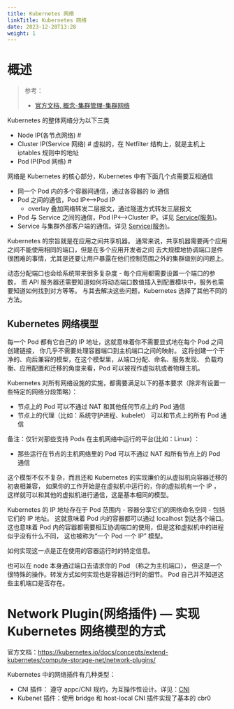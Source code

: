 ```yaml
---
title: Kubernetes 网络
linkTitle: Kubernetes 网络
date: 2023-12-20T13:28
weight: 1
---
```


# 概述

> 参考：
>
> - [官方文档, 概念-集群管理-集群网络](https://kubernetes.io/docs/concepts/cluster-administration/networking/)

Kubernetes 的整体网络分为以下三类

- Node IP(各节点网络) #
- Cluster IP(Service 网络) # 虚拟的，在 Netfilter 结构上，就是主机上 iptables 规则中的地址
- Pod IP(Pod 网络) #

网络是 Kubernetes 的核心部分，Kubernetes 中有下面几个点需要互相通信

- 同一个 Pod 内的多个容器间通信，通过各容器的 lo 通信
- Pod 之间的通信，Pod IP<-->Pod IP
  - overlay 叠加网络转发二层报文，通过隧道方式转发三层报文
- Pod 与 Service 之间的通信，Pod IP<-->Cluster IP。详见 [Service(服务)](/docs/10.云原生/Kubernetes/Kubernetes%20网络/Service(服务).md)。
- Service 与集群外部客户端的通信。详见 [Service(服务)](/docs/10.云原生/Kubernetes/Kubernetes%20网络/Service(服务).md)。

Kubernetes 的宗旨就是在应用之间共享机器。 通常来说，共享机器需要两个应用之间不能使用相同的端口，但是在多个应用开发者之间 去大规模地协调端口是件很困难的事情，尤其是还要让用户暴露在他们控制范围之外的集群级别的问题上。

动态分配端口也会给系统带来很多复杂度 - 每个应用都需要设置一个端口的参数， 而 API 服务器还需要知道如何将动态端口数值插入到配置模块中，服务也需要知道如何找到对方等等。 与其去解决这些问题，Kubernetes 选择了其他不同的方法。

## Kubernetes 网络模型

每一个 Pod 都有它自己的 IP 地址，这就意味着你不需要显式地在每个 Pod 之间创建链接， 你几乎不需要处理容器端口到主机端口之间的映射。 这将创建一个干净的、向后兼容的模型，在这个模型里，从端口分配、命名、服务发现、 负载均衡、应用配置和迁移的角度来看，Pod 可以被视作虚拟机或者物理主机。

Kubernetes 对所有网络设施的实施，都需要满足以下的基本要求（除非有设置一些特定的网络分段策略）：

- 节点上的 Pod 可以不通过 NAT 和其他任何节点上的 Pod 通信
- 节点上的代理（比如：系统守护进程、kubelet） 可以和节点上的所有 Pod 通信

备注：仅针对那些支持 Pods 在主机网络中运行的平台(比如：Linux) ：

- 那些运行在节点的主机网络里的 Pod 可以不通过 NAT 和所有节点上的 Pod 通信

这个模型不仅不复杂，而且还和 Kubernetes 的实现廉价的从虚拟机向容器迁移的初衷相兼容， 如果你的工作开始是在虚拟机中运行的，你的虚拟机有一个 IP ， 这样就可以和其他的虚拟机进行通信，这是基本相同的模型。

Kubernetes 的 IP 地址存在于 Pod 范围内 - 容器分享它们的网络命名空间 - 包括它们的 IP 地址。 这就意味着 Pod 内的容器都可以通过 localhost 到达各个端口。 这也意味着 Pod 内的容器都需要相互协调端口的使用，但是这和虚拟机中的进程似乎没有什么不同， 这也被称为“一个 Pod 一个 IP” 模型。

如何实现这一点是正在使用的容器运行时的特定信息。

也可以在 node 本身通过端口去请求你的 Pod （称之为主机端口）， 但这是一个很特殊的操作。转发方式如何实现也是容器运行时的细节。 Pod 自己并不知道这些主机端口是否存在。

# Network Plugin(网络插件) — 实现 Kubernetes 网络模型的方式

官方文档：<https://kubernetes.io/docs/concepts/extend-kubernetes/compute-storage-net/network-plugins/>

Kubernetes 中的网络插件有几种类型：

- CNI 插件： 遵守 appc/CNI 规约，为互操作性设计。详见：[CNI](/docs/10.云原生/Kubernetes/Kubernetes%20网络/CNI/CNI.md)
- Kubenet 插件：使用 bridge 和 host-local CNI 插件实现了基本的 cbr0
